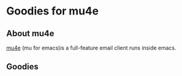 Goodies for mu4e
================

About mu4e
----------

[mu4e](https://github.com/djcb/mu) (mu for emacs)is a full-feature email client runs inside emacs.

Goodies
-------













